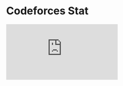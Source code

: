 # Codeforces Stat

<embed type="image/svg+xml" src="https://codeforces-stat.herokuapp.com/?handle=Cylinder" />